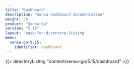 ```yaml
---
title: "Dashboard"
description: "Sensu dashboard documentation"
weight: 50
product: "Sensu Go"
version: "5.15"
layout: "base-for-directory-listing"
menu:
  sensu-go-5.15:
    identifier: dashboard
---
```


{{< directoryListing "content/sensu-go/5.15/dashboard" >}}
